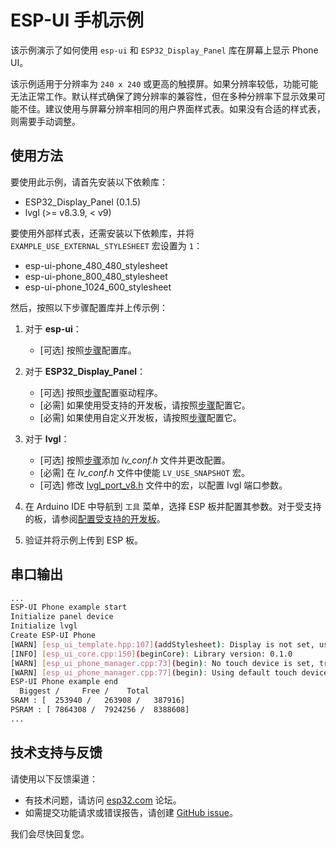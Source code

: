 # ESP-UI 手机示例

该示例演示了如何使用 `esp-ui` 和 `ESP32_Display_Panel` 库在屏幕上显示 Phone UI。

该示例适用于分辨率为 `240 x 240` 或更高的触摸屏。如果分辨率较低，功能可能无法正常工作。默认样式确保了跨分辨率的兼容性，但在多种分辨率下显示效果可能不佳。建议使用与屏幕分辨率相同的用户界面样式表。如果没有合适的样式表，则需要手动调整。

## 使用方法

要使用此示例，请首先安装以下依赖库：

- ESP32_Display_Panel (0.1.5)
- lvgl (>= v8.3.9, < v9)

要使用外部样式表，还需安装以下依赖库，并将 `EXAMPLE_USE_EXTERNAL_STYLESHEET` 宏设置为 `1`：

- esp-ui-phone_480_480_stylesheet
- esp-ui-phone_800_480_stylesheet
- esp-ui-phone_1024_600_stylesheet

然后，按照以下步骤配置库并上传示例：

1. 对于 **esp-ui**：

    - [可选] 按照[步骤](../../../docs/how_to_use.md#configuration-instructions-1)配置库。

2. 对于 **ESP32_Display_Panel**：

    - [可选] 按照[步骤](https://github.com/esp-arduino-libs/ESP32_Display_Panel?tab=readme-ov-file#configuring-drivers)配置驱动程序。
    - [必需] 如果使用受支持的开发板，请按照[步骤](https://github.com/esp-arduino-libs/ESP32_Display_Panel?tab=readme-ov-file#using-supported-development-boards)配置它。
    - [必需] 如果使用自定义开发板，请按照[步骤](https://github.com/esp-arduino-libs/ESP32_Display_Panel?tab=readme-ov-file#using-custom-development-boards)配置它。

3. 对于 **lvgl**：

    - [可选] 按照[步骤](https://github.com/esp-arduino-libs/ESP32_Display_Panel?tab=readme-ov-file#configuring-lvgl)添加 *lv_conf.h* 文件并更改配置。
    - [必需] 在 *lv_conf.h* 文件中使能 `LV_USE_SNAPSHOT` 宏。
    - [可选] 修改 [lvgl_port_v8.h](./lvgl_port_v8.h) 文件中的宏，以配置 lvgl 端口参数。

4. 在 Arduino IDE 中导航到 `工具` 菜单，选择 ESP 板并配置其参数。对于受支持的板，请参阅[配置受支持的开发板](https://github.com/esp-arduino-libs/ESP32_Display_Panel?tab=readme-ov-file#configuring-supported-development-boards)。
5. 验证并将示例上传到 ESP 板。

## 串口输出

```bash
...
ESP-UI Phone example start
Initialize panel device
Initialize lvgl
Create ESP-UI Phone
[WARN] [esp_ui_template.hpp:107](addStylesheet): Display is not set, use default display
[INFO] [esp_ui_core.cpp:150](beginCore): Library version: 0.1.0
[WARN] [esp_ui_phone_manager.cpp:73](begin): No touch device is set, try to use default touch device
[WARN] [esp_ui_phone_manager.cpp:77](begin): Using default touch device(@0x0x3fcede40)
ESP-UI Phone example end
  Biggest /     Free /    Total
SRAM : [  253940 /   263908 /   387916]
PSRAM : [ 7864308 /  7924256 /  8388608]
...
```

## 技术支持与反馈

请使用以下反馈渠道：

- 有技术问题，请访问 [esp32.com](https://esp32.com/viewforum.php?f=35) 论坛。
- 如需提交功能请求或错误报告，请创建 [GitHub issue](https://github.com/espressif/esp-ui/issues)。

我们会尽快回复您。
